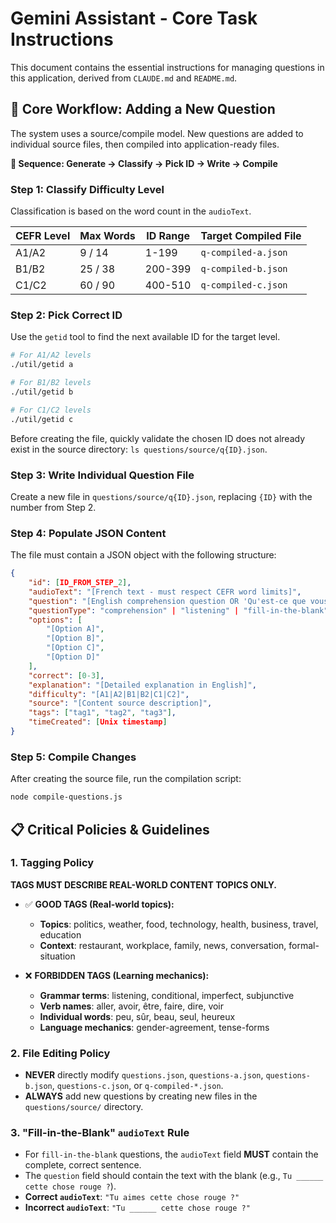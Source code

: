 # Gemini Assistant - Core Task Instructions

This document contains the essential instructions for managing questions in this application, derived from `CLAUDE.md` and `README.md`.

## 🚨 Core Workflow: Adding a New Question

The system uses a source/compile model. New questions are added to individual source files, then compiled into application-ready files.

**🔄 Sequence: Generate → Classify → Pick ID → Write → Compile**

### Step 1: Classify Difficulty Level
Classification is based on the word count in the `audioText`.

| CEFR Level | Max Words | ID Range  | Target Compiled File |
|------------|-----------|-----------|----------------------|
| A1/A2      | 9 / 14    | 1-199     | `q-compiled-a.json`  |
| B1/B2      | 25 / 38   | 200-399   | `q-compiled-b.json`  |
| C1/C2      | 60 / 90   | 400-510   | `q-compiled-c.json`  |

### Step 2: Pick Correct ID
Use the `getid` tool to find the next available ID for the target level.

```bash
# For A1/A2 levels
./util/getid a

# For B1/B2 levels 
./util/getid b

# For C1/C2 levels
./util/getid c
```
Before creating the file, quickly validate the chosen ID does not already exist in the source directory: `ls questions/source/q{ID}.json`.

### Step 3: Write Individual Question File
Create a new file in `questions/source/q{ID}.json`, replacing `{ID}` with the number from Step 2.

### Step 4: Populate JSON Content
The file must contain a JSON object with the following structure:

```json
{
    "id": [ID_FROM_STEP_2],
    "audioText": "[French text - must respect CEFR word limits]",
    "question": "[English comprehension question OR 'Qu'est-ce que vous avez entendu?' for listening]",
    "questionType": "comprehension" | "listening" | "fill-in-the-blank",
    "options": [
        "[Option A]",
        "[Option B]", 
        "[Option C]",
        "[Option D]"
    ],
    "correct": [0-3],
    "explanation": "[Detailed explanation in English]",
    "difficulty": "[A1|A2|B1|B2|C1|C2]",
    "source": "[Content source description]",
    "tags": ["tag1", "tag2", "tag3"],
    "timeCreated": [Unix timestamp]
}
```

### Step 5: Compile Changes
After creating the source file, run the compilation script:
```bash
node compile-questions.js
```

## 📋 Critical Policies & Guidelines

### 1. Tagging Policy
**TAGS MUST DESCRIBE REAL-WORLD CONTENT TOPICS ONLY.**

- ✅ **GOOD TAGS (Real-world topics):**
  - **Topics**: politics, weather, food, technology, health, business, travel, education
  - **Context**: restaurant, workplace, family, news, conversation, formal-situation

- ❌ **FORBIDDEN TAGS (Learning mechanics):**
  - **Grammar terms**: listening, conditional, imperfect, subjunctive
  - **Verb names**: aller, avoir, être, faire, dire, voir
  - **Individual words**: peu, sûr, beau, seul, heureux
  - **Language mechanics**: gender-agreement, tense-forms

### 2. File Editing Policy
- **NEVER** directly modify `questions.json`, `questions-a.json`, `questions-b.json`, `questions-c.json`, or `q-compiled-*.json`.
- **ALWAYS** add new questions by creating new files in the `questions/source/` directory.

### 3. "Fill-in-the-Blank" `audioText` Rule
- For `fill-in-the-blank` questions, the `audioText` field **MUST** contain the complete, correct sentence.
- The `question` field should contain the text with the blank (e.g., `Tu ______ cette chose rouge ?`).
- **Correct `audioText`**: `"Tu aimes cette chose rouge ?"`
- **Incorrect `audioText`**: `"Tu ______ cette chose rouge ?"`
